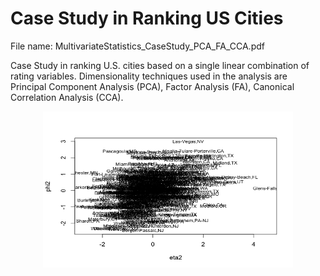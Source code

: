 # Case Study in Ranking US Cities
File name: MultivariateStatistics_CaseStudy_PCA_FA_CCA.pdf

Case Study in ranking U.S. cities based on a single linear combination of rating variables. Dimensionality techniques used in the analysis are Principal Component Analysis (PCA), Factor Analysis (FA), Canonical Correlation Analysis (CCA).

<p align="center">
<img src="https://github.com/TatevKaren/Multivariate-Statistics/blob/main/CCA_plot1.png?raw=true"
  alt="Canonical Correlation Plots"
  width="400" height="250">
</p>
